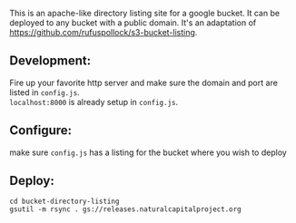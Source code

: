 This is an apache-like directory listing site for a google bucket. It can be deployed to any bucket with a public domain.  It's an adaptation of https://github.com/rufuspollock/s3-bucket-listing.  

## Development:
Fire up your favorite http server and make sure the domain and port are listed in `config.js`.  
`localhost:8000` is already setup in `config.js`.

## Configure:  
make sure `config.js` has a listing for the bucket where you wish to deploy

## Deploy: 
`cd bucket-directory-listing`  
`gsutil -m rsync . gs://releases.naturalcapitalproject.org`
